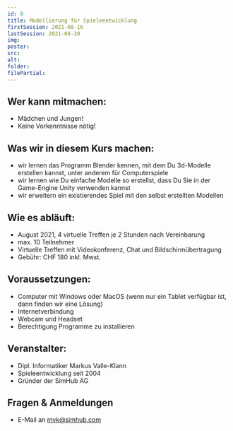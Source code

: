 ```yaml
---
id: 8
title: Modellierung für Spieleentwicklung
firstSession: 2021-08-16
lastSession: 2021-08-30
img:
poster: 
src: 
alt:
folder:
filePartial:
---
```

## Wer kann mitmachen:

* Mädchen und Jungen!
* Keine Vorkenntnisse nötig!

## Was wir in diesem Kurs machen:

* wir lernen das Programm Blender kennen, mit dem Du 3d-Modelle erstellen kannst, unter anderem für Computerspiele
* wir lernen wie Du einfache Modelle so erstellst, dass Du Sie in der Game-Engine Unity verwenden kannst
* wir erweitern ein existierendes Spiel mit den selbst erstellten Modellen


## Wie es abläuft:

* August 2021, 4 virtuelle Treffen je 2 Stunden nach Vereinbarung
* max. 10 Teilnehmer
* Virtuelle Treffen mit Videokonferenz, Chat und Bildschirmübertragung
* Gebühr: CHF 180 inkl. Mwst.

## Voraussetzungen:

* Computer mit Windows oder MacOS (wenn nur ein Tablet verfügbar ist, dann finden wir eine Lösung)
* Internetverbindung
* Webcam und Headset
* Berechtigung Programme zu installieren

## Veranstalter:

* Dipl. Informatiker Markus Valle-Klann
* Spieleentwicklung seit 2004
* Gründer der SimHub AG

## Fragen & Anmeldungen

* E-Mail an mvk@simhub.com
